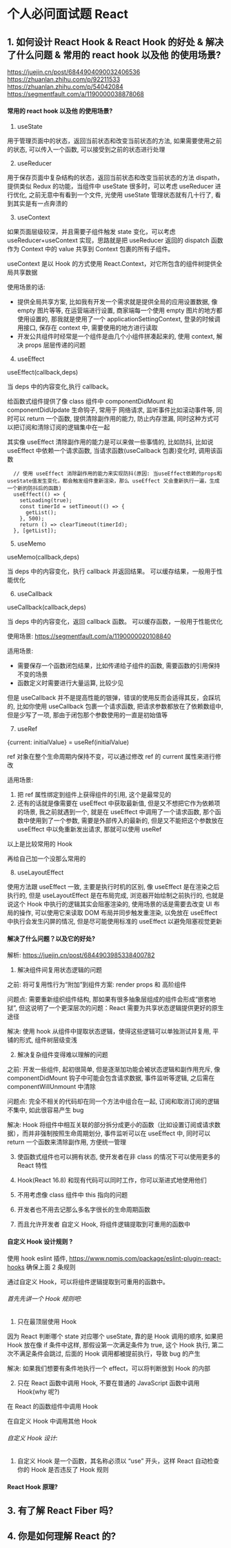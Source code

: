 # 个人必问面试题 React

## 1. 如何设计 React Hook & React Hook 的好处 & 解决了什么问题 & 常用的 react hook 以及他 的使用场景?

https://juejin.cn/post/6844904090032406536
https://zhuanlan.zhihu.com/p/92211533
https://zhuanlan.zhihu.com/p/54042084
https://segmentfault.com/a/1190000038878068

#### 常用的 react hook 以及他 的使用场景?

1. useState

用于管理页面中的状态，返回当前状态和改变当前状态的方法, 如果需要使用之前的状态, 可以传入一个函数, 可以接受到之前的状态进行处理

2. useReducer

用于保存页面中复杂结构的状态，返回当前状态和改变当前状态的方法 dispath，提供类似 Redux 的功能，当组件中 useState 很多时，可以考虑 useReducer 进行优化, 之前无意中有看到一个文件, 光使用 useState 管理状态就有几十行了, 看到其实是有一点奔溃的

3. useContext

如果页面层级较深，并且需要子组件触发 state 变化，可以考虑 useReducer+useContext 实现，思路就是把 useReducer 返回的 dispatch 函数作为 Context 中的 value 共享到 Context 包裹的所有子组件。

useContext 是以 Hook 的方式使用 React.Context，对它所包含的组件树提供全局共享数据

使用场景的话:

- 提供全局共享方案, 比如我有开发一个需求就是提供全局的应用设置数据, 像 empty 图片等等, 在运营端进行设置, 商家端每一个使用 empty 图片的地方都使用设置的, 那我就是使用了一个 applicationSettingContext, 登录的时候调用接口, 保存在 context 中, 需要使用的地方进行读取
- 开发公共组件时经常是一个组件是由几个小组件拼凑起来的, 使用 context, 解决 props 层层传递的问题

4. useEffect

useEffect(callback,deps)

当 deps 中的内容变化,执行 callback。

给函数式组件提供了像 class 组件中 componentDidMount 和 componentDidUpdate 生命钩子, 常用于 网络请求, 监听事件比如滚动事件等, 同时可以 return 一个函数, 提供清除副作用的能力, 防止内存泄漏, 同时这种方式可以把订阅和清除订阅的逻辑集中在一起

其实像 useEffect 清除副作用的能力是可以来做一些事情的, 比如防抖, 比如说 useEffect 中依赖一个请求函数, 当请求函数(useCallback 包裹)变化时, 调用该函数

```
  // 使用 useEffect 消除副作用的能力来实现防抖(原因: 当useEffect依赖的props和useState值发生变化，都会触发组件重新渲染，那么 useEffect 又会重新执行一遍，生成一个新的防抖后的函数)
  useEffect(() => {
    setLoading(true);
    const timerId = setTimeout(() => {
      getList();
    }, 500);
    return () => clearTimeout(timerId);
  }, [getList]);
```

5. useMemo

useMemo(callback,deps)

当 deps 中的内容变化，执行 callback 并返回结果。
可以缓存结果，一般用于性能优化

6. useCallback

useCallback(callback,deps)

当 deps 中的内容变化，返回 callback 函数。
可以缓存函数，一般用于性能优化

使用场景: https://segmentfault.com/a/1190000020108840

适用场景:

- 需要保存一个函数闭包结果，比如传递给子组件的函数, 需要函数的引用保持不变的场景
- 函数定义时需要进行大量运算, 比较少见

但是 useCallback 并不是提高性能的银弹，错误的使用反而会适得其反，会踩坑的, 比如你使用 useCallback 包裹一个请求函数, 把请求参数都放在了依赖数组中, 但是少写了一项, 那由于闭包那个参数使用的一直是初始值等

7. useRef

{current: initialValue} = useRef(initialValue)

ref 对象在整个生命周期内保持不变，可以通过修改 ref 的 current 属性来进行修改

适用场景:

1. 把 ref 属性绑定到组件上获得组件的引用, 这个是最常见的
2. 还有的话就是像需要在 useEffect 中获取最新值, 但是又不想把它作为依赖项的场景, 我之前就遇到一个, 就是在 useEffect 中调用了一个请求函数, 那个函数中使用到了一个参数, 需要是外部传入的最新的, 但是又不能把这个参数放在 useEffect 中以免重新发出请求, 那就可以使用 useRef

以上是比较常用的 Hook

再给自己加一个没那么常用的

8. useLayoutEffect

使用方法跟 useEffect 一致, 主要是执行时机的区别, 像 useEffect 是在渲染之后执行的, 但是 useLayoutEffect 是在布局完成, 浏览器开始绘制之前执行的, 也就是说这个 Hook 中执行的逻辑其实会阻塞渲染的, 使用场景的话是需要去改变 UI 布局的操作, 可以使用它来读取 DOM 布局并同步触发重渲染, 以免放在 useEffect 中执行会发生闪屏的情况, 但是尽可能使用标准的 useEffect 以避免阻塞视觉更新

#### 解决了什么问题？以及它的好处?

解析: https://juejin.cn/post/6844903985338400782

1. 解决组件间复用状态逻辑的问题

之前: 将可复用性行为“附加”到组件方案: render props 和 高阶组件

问题点: 需要重新组织组件结构, 那如果有很多抽象层组成的组件会形成“嵌套地狱”, 但这说明了一个更深层次的问题：React 需要为共享状态逻辑提供更好的原生途径

解决: 使用 hook 从组件中提取状态逻辑，使得这些逻辑可以单独测试并复用, 平铺的形式, 组件树层级变浅

2. 解决复杂组件变得难以理解的问题

之前: 开发一些组件, 起初很简单, 但是逐渐加功能会被状态逻辑和副作用充斥, 像 componentDidMount 钩子中可能会包含请求数据, 事件监听等逻辑, 之后需在 componentWillUnmount 中清除

问题点: 完全不相关的代码却在同一个方法中组合在一起, 订阅和取消订阅的逻辑不集中, 如此很容易产生 bug

解决: Hook 将组件中相互关联的部分拆分成更小的函数（比如设置订阅或请求数据），而并非强制按照生命周期划分, 事件监听可以在 useEffect 中, 同时可以 return 一个函数来清除副作用, 方便统一管理

3. 使函数式组件也可以拥有状态, 使开发者在非 class 的情况下可以使用更多的 React 特性

4. Hook(React 16.8) 和现有代码可以同时工作，你可以渐进式地使用他们

5. 不用考虑像 class 组件中 this 指向的问题

6. 开发者也不用去记那么多名字很长的生命周期函数

7. 而且允许开发者 自定义 Hook, 将组件逻辑提取到可重用的函数中

#### 自定义 Hook 设计规则 ?

使用 hook eslint 插件, https://www.npmjs.com/package/eslint-plugin-react-hooks 确保上面 2 条规则

通过自定义 Hook，可以将组件逻辑提取到可重用的函数中。

###### 首先先讲一个 Hook 规则吧:

1. 只在最顶层使用 Hook

因为 React 判断哪个 state 对应哪个 useState, 靠的是 Hook 调用的顺序, 如果把 Hook 放在像 if 条件中这样, 那假设第一次满足条件为 true, 这个 Hook 执行, 第二次不满足条件会跳过, 后面的 Hook 调用都被提前执行，导致 bug 的产生

解决: 如果我们想要有条件地执行一个 effect，可以将判断放到 Hook 的内部

2. 只在 React 函数中调用 Hook, 不要在普通的 JavaScript 函数中调用 Hook(why 呢?)

在 React 的函数组件中调用 Hook

在自定义 Hook 中调用其他 Hook

###### 自定义 Hook 设计:

1.  自定义 Hook 是一个函数，其名称必须以 “use” 开头，这样 React 自动检查你的 Hook 是否违反了 Hook 规则

#### React Hook 原理?

## 3. 有了解 React Fiber 吗?

## 4. 你是如何理解 React 的?
